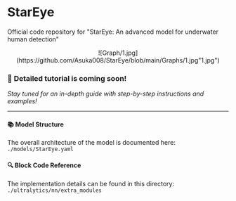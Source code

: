 # StarEye
Official code repository for "StarEye: An advanced model for underwater human detection"
<p align="center">
  ![Graph/1.jpg](https://github.com/Asuka008/StarEye/blob/main/Graphs/1.jpg"1.jpg")
</p>

### 🚀 **Detailed tutorial is coming soon!**  
*Stay tuned for an in-depth guide with step-by-step instructions and examples!*  

---

#### 📚 **Model Structure**  
The overall architecture of the model is documented here:  
`./models/StarEye.yaml`  

#### 🔍 **Block Code Reference**  
The implementation details can be found in this directory:  
`./ultralytics/nn/extra_modules`  
